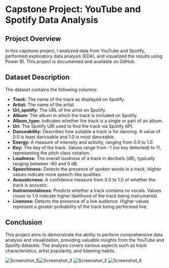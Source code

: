 # Capstone Project: YouTube and Spotify Data Analysis

## Project Overview

In this capstone project, I analyzed data from YouTube and Spotify, performed exploratory data analysis (EDA), and visualized the results using Power BI. This project is documented and available on GitHub.


## Dataset Description

The dataset contains the following columns:

- **Track:** The name of the track as displayed on Spotify.
- **Artist:** The name of the artist.
- **Url_spotify:** The URL of the artist on Spotify.
- **Album:** The album in which the track is included on Spotify.
- **Album_type:** Indicates whether the track is a single or part of an album.
- **Uri:** The Spotify URI used to find the track via Spotify API.
- **Danceability:** Describes how suitable a track is for dancing. A value of 0.0 is least danceable and 1.0 is most danceable.
- **Energy:** A measure of intensity and activity, ranging from 0.0 to 1.0.
- **Key:** The key of the track. Values range from -1 (no key detected) to 11, representing the pitch class notation.
- **Loudness:** The overall loudness of a track in decibels (dB), typically ranging between -60 and 0 dB.
- **Speechiness:** Detects the presence of spoken words in a track. Higher values indicate more speech-like qualities.
- **Acousticness:** A confidence measure from 0.0 to 1.0 of whether the track is acoustic.
- **Instrumentalness:** Predicts whether a track contains no vocals. Values closer to 1.0 indicate higher likelihood of the track being instrumental.
- **Liveness:** Detects the presence of a live audience. Higher values represent a greater probability of the track being performed live.


## Conclusion

This project aims to demonstrate the ability to perform comprehensive data analysis and visualization, providing valuable insights from the YouTube and Spotify datasets. The analysis covers various aspects such as track characteristics, artist popularity, and listening habits.


![Screenshot_5](https://github.com/emreokanbaskaya1/data_analysis_capstone_project/assets/174125917/7c1fc74d-7460-4afc-8433-b362399d7553)![Screenshot_3](https://github.com/emreokanbaskaya1/data_analysis_capstone_project/assets/174125917/46106932-b0b7-4b38-a021-f140b891693f)
![Screenshot_2](https://github.com/emreokanbaskaya1/data_analysis_capstone_project/assets/174125917/287eae19-f7f8-486a-91a8-386ee0727958)
![Screenshot_4](https://github.com/emreokanbaskaya1/data_analysis_capstone_project/assets/174125917/6946e915-2c8a-4a51-9563-d87a21f4033f)
